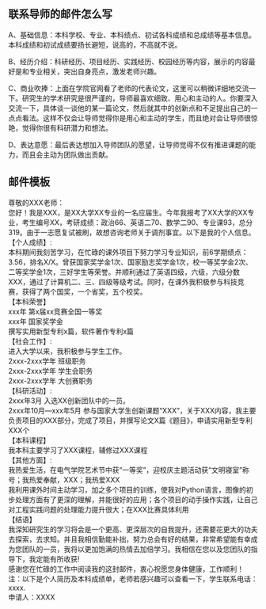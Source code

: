 ## 联系导师的邮件怎么写

A、基础信息：本科学校、专业、本科绩点、初试各科成绩和总成绩等基本信息。本科成绩和初试成绩要扬长避短，说高的，不高就不说。

B、经历介绍：科研经历、项目经历、实践经历、校园经历等内容，展示的内容最好是和专业相关，突出自身亮点，激发老师兴趣。

C、商业吹捧：上面在学院官网看了老师的代表论文，这里可以稍微详细地交流一下。研究生的学术研究是很严谨的，导师最喜欢细致、用心和主动的人。你要深入交流一下，具体谈一谈他的某一篇论文，然后就其中的创新点和不足提出自己的一点点看法。这样不仅会让导师觉得你是用心和主动的学生，而且绝对会让导师很惊艳，觉得你很有科研潜力和想法。

D、表达意愿：最后表达想加入导师团队的愿望，让导师觉得不仅有推进课题的能力，而且会主动为团队做出贡献。


## 邮件模板

尊敬的XXX老师：  
您好！我是XXX，是XX大学XX专业的一名应届生。今年我报考了XX大学的XX专业，考生编号XX，考研成绩：政治66、英语二70、数学二90、专业课93，总分319。由于一志愿复试被刷，故想咨询老师关于调剂事宜。以下是我的个人信息。  
【个人成绩】:  
本科期间我刻苦学习，在忙碌的课外项目下努力学习专业知识，前6学期绩点：3.56，排名X/X。曾获国家奖学金1次、国家励志奖学金1次，校一等奖学金2次、二等奖学金1次，三好学生等荣誉。并顺利通过了英语四级，六级，六级分数XXX，通过了计算机二、三、四级等级考试。同时，在课外我积极参与科技竞赛，获得了两个国奖，一个省奖，五个校奖。  
【本科荣誉】  
xxx年 第x届xx竞赛全国一等奖  
xxx年 国家奖学金  
撰写实用新型专利x篇，软件著作专利x篇  
【社会工作】:  
进入大学以来，我积极参与学生工作。  
2xxx-2xxx学年 班级职务  
2xxx-2xxx学年 学生会职务  
2xxx-2xxx学年 大创赛职务  
【科研活动】:  
2xxx年3月 入选XX创新团队中的一员。  
2xxx年10月—xxx年5月 参与国家大学生创新课题“XXX”，关于XXX内容，我主要负责项目的XXX部分，完成了项目，并撰写论文X篇《题目》，申请实用新型专利XXX个  
【本科课程】  
我本科主要学习了XXX课程，辅修过XXX课程  
【其他方面】:  
我热爱生活，在电气学院艺术节中获“一等奖”，迎校庆主题活动获“文明寝室”称号；我热爱奉献，XXX；我热爱XXX  
我利用课外时间主动学习，加之多个项目的训练，使我对Python语言，图像的初步处理方面有了更深的理解，并能很好的应用；各个项目的动手操作实践，让自己对工程实践问题的处理能力提升很大；在XXX比赛具体利用  
【结语】  
我深知研究生的学习将会是一个更高、更深层次的自我提升，还需要花更大的功夫去探索，去求知。并且我相信勤能补拙，努力总会有好的结果，非常希望能有幸成为您团队的一员，我将以更加饱满的热情去加倍学习。我相信在您以及您团队的指导下，我定能有所收获!  
感谢您在忙碌的工作中阅读我的这封邮件，衷心祝愿您身体健康，工作顺利！  
注：以下是个人简历及本科成绩单，老师若感兴趣可以查看一下，学生联系电话：xxxx.  
申请人：XXXX


